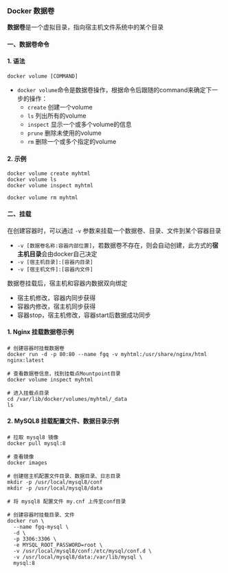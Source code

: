 ### Docker 数据卷
**数据卷**是一个虚拟目录，指向宿主机文件系统中的某个目录

#### 一、数据卷命令
#### 1. 语法
```
docker volume [COMMAND]
```

* `docker volume`命令是数据卷操作，根据命令后跟随的command来确定下一步的操作：
  *  `create` 创建一个volume
  *  `ls` 列出所有的volume
  *  `inspect` 显示一个或多个volume的信息
  *  `prune` 删除未使用的volume
  *  `rm` 删除一个或多个指定的volume


#### 2. 示例
```
docker volume create myhtml
docker volume ls
docker volume inspect myhtml

docker volume rm myhtml
```

#### 二、挂载
在创建容器时，可以通过 `-v` 参数来挂载一个数据卷、目录、文件到某个容器目录
* `-v [数据卷名称:容器内部位置]`，若数据卷不存在，则会自动创建，此方式的**宿主机目录**会由docker自己决定
* `-v [宿主机目录]:[容器内目录]`
* `-v [宿主机文件]:[容器内文件]`

数据卷挂载后，宿主机和容器内数据双向绑定
* 宿主机修改，容器内同步获得
* 容器内修改，宿主机同步获得
* 容器stop，宿主机修改，容器start后数据成功同步

#### 1. Nginx 挂载数据卷示例
```
# 创建容器时挂载数据卷
docker run -d -p 80:80 --name fgq -v myhtml:/usr/share/nginx/html nginx:latest

# 查看数据卷信息，找到挂载点Mountpoint目录
docker volume inspect myhtml

# 进入挂载点目录
cd /var/lib/docker/volumes/myhtml/_data
ls
```


#### 2. MySQL8 挂载配置文件、数据目录示例
```
# 拉取 mysql8 镜像
docker pull mysql:8

# 查看镜像
docker images

# 创建宿主机配置文件目录、数据目录、日志目录
mkdir -p /usr/local/mysql8/conf
mkdir -p /usr/local/mysql8/data

# 将 mysql8 配置文件 my.cnf 上传至conf目录

# 创建容器时挂载目录、文件
docker run \
  --name fgq-mysql \
  -d \
  -p 3306:3306 \
  -e MYSQL_ROOT_PASSWORD=root \
  -v /usr/local/mysql8/conf:/etc/mysql/conf.d \
  -v /usr/local/mysql8/data:/var/lib/mysql \
  mysql:8
```

